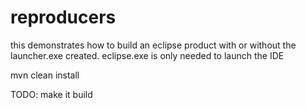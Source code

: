 # reproducers
this demonstrates how to  build an eclipse product with or without the launcher.exe created. eclipse.exe is only needed to launch the IDE

mvn clean install

TODO: make it build
